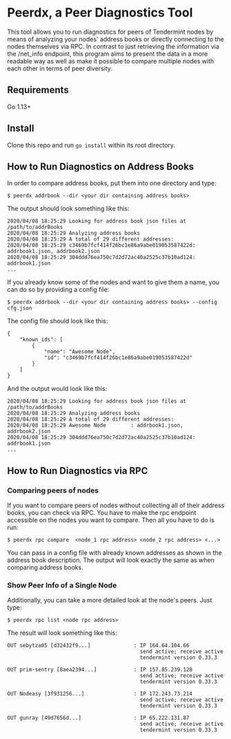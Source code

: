 # Peerdx, a Peer Diagnostics Tool


This tool allows you to run diagnostics for peers of Tendermint nodes by means of analyzing your nodes' address books or directly connecting to the nodes themselves via RPC. In contrast to just retrieving the information via the /net_info endpoint, this program aims to present the data in a more readable way as well as make it possible to compare multiple nodes with each other in terms of peer diversity.

## Requirements

Go 1.13+

## Install

Clone this repo and run `go install` within its root directory.

## How to Run Diagnostics on Address Books

In order to compare address books, put them into one directory and type:

```
$ peerdx addrbook --dir <your dir containing address books>
```

The output should look something like this:

```
2020/04/08 18:25:29 Looking for address book json files at /path/to/addrBooks
2020/04/08 18:25:29 Analyzing address books
2020/04/08 18:25:29 A total of 29 different addresses:
2020/04/08 18:25:29 c3469b7fcf414f26bc1e86a9abe019053587422d: addrbook1.json, addrbook2.json
2020/04/08 18:25:29 304ddd76ea750c7d2d72ac40a2525c37b10ad124: addrbook1.json
...
```

If you already know some of the nodes and want to give them a name, you can do so by providing a config file:

```
$ peerdx addrbook --dir <your dir containing address books> --config cfg.json
```
The config file should look like this:
```
{
    "known_ids": [
        {
            "name": "Awesome Node",
            "id": "c3469b7fcf414f26bc1e86a9abe019053587422d"
        }
    ]
}
```
And the output would look like this:
```
2020/04/08 18:25:29 Looking for address book json files at /path/to/addrBooks
2020/04/08 18:25:29 Analyzing address books
2020/04/08 18:25:29 A total of 29 different addresses:
2020/04/08 18:25:29 Awesome Node        : addrbook1.json, addrbook2.json
2020/04/08 18:25:29 304ddd76ea750c7d2d72ac40a2525c37b10ad124: addrbook1.json
...
```

## How to Run Diagnostics via RPC

### Comparing peers of nodes

If you want to compare peers of nodes without collecting all of their address books, you can check via RPC. You have to make the rpc endpoint accessible on the nodes you want to compare.
Then all you have to do is run:

```
$ peerdx rpc compare  <node_1 rpc address> <node_2 rpc address> <...>
```

You can pass in a config file with already known addresses as shown in the address book description.
The output will look exactly the same as when comparing address books.

### Show Peer Info of a Single Node

Additionally, you can take a more detailed look at the node's peers. Just type:

```
$ peerdx rpc list <node rpc address>
```

The result will look something like this:
```
OUT sebytza05 [d32432f9...]              : IP 164.64.104.66
                                           send active; receive active
                                           tendermint version 0.33.3

OUT prim-sentry [8aea2394...]            : IP 157.85.239.128
                                           send active; receive active
                                           tendermint version 0.33.3

OUT Nodeasy [3f931256...]                : IP 172.243.73.214
                                           send active; receive active
                                           tendermint version 0.33.3

OUT gunray [49d7656d...]                 : IP 65.222.131.87
                                           send active; receive active
                                           tendermint version 0.33.3
```

